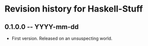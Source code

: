 # Revision history for Haskell-Stuff

## 0.1.0.0 -- YYYY-mm-dd

* First version. Released on an unsuspecting world.

